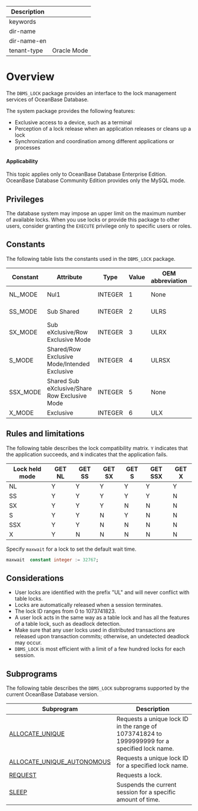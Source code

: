 | Description   |                 |
|---------------|-----------------|
| keywords      |                 |
| dir-name      |                 |
| dir-name-en   |                 |
| tenant-type   | Oracle Mode     |


# Overview

The `DBMS_LOCK` package provides an interface to the lock management services of OceanBase Database.

The system package provides the following features:

* Exclusive access to a device, such as a terminal
* Perception of a lock release when an application releases or cleans up a lock
* Synchronization and coordination among different applications or processes

<main id="notice" >
    <h4>Applicability</h4>
    <p>This topic applies only to OceanBase Database Enterprise Edition. OceanBase Database Community Edition provides only the MySQL mode. </p>
</main>

## Privileges

The database system may impose an upper limit on the maximum number of available locks. When you use locks or provide this package to other users, consider granting the `EXECUTE` privilege only to specific users or roles.

## Constants

The following table lists the constants used in the `DBMS_LOCK` package.

| Constant | Attribute | Type | Value | OEM abbreviation | Description |
|--------|-----------|-------|-------|-------|-------|
| NL_MODE | Nul1 | INTEGER | 1 | None | Lock-free mode |
| SS_MODE | Sub Shared | INTEGER | 2 | ULRS | Intention read lock |
| SX_MODE | Sub eXclusive/Row Exclusive Mode | INTEGER | 3 | ULRX | Intention write lock |
| S_MODE | Shared/Row Exclusive Mode/Intended Exclusive | INTEGER | 4 | ULRSX | Read lock |
| SSX_MODE | Shared Sub eXclusive/Share Row Exclusive Mode | INTEGER | 5 | None | Shared intention write lock |
| X_MODE | Exclusive | INTEGER | 6 | ULX | Write lock |

## Rules and limitations

The following table describes the lock compatibility matrix. `Y` indicates that the application succeeds, and `N` indicates that the application fails.

| **Lock held mode** | **GET NL** | **GET SS** | **GET SX** | **GET S** | **GET SSX** | **GET X** |
| --- | --- | --- | --- | --- | --- | --- |
| NL | Y | Y | Y | Y | Y | Y |
| SS | Y | Y | Y | Y | Y | N |
| SX | Y | Y | Y | N | N | N |
| S | Y | Y | N | Y | N | N |
| SSX | Y | Y | N | N | N | N |
| X | Y | N | N | N | N | N |

Specify `maxwait` for a lock to set the default wait time.

```sql
maxwait  constant integer := 32767;
```

## Considerations

* User locks are identified with the prefix "UL" and will never conflict with table locks.
* Locks are automatically released when a session terminates.
* The lock ID ranges from 0 to 1073741823.
* A user lock acts in the same way as a table lock and has all the features of a table lock, such as deadlock detection.
* Make sure that any user locks used in distributed transactions are released upon transaction commits; otherwise, an undetected deadlock may occur.
* `DBMS_LOCK` is most efficient with a limit of a few hundred locks for each session.

## Subprograms

The following table describes the `DBMS_LOCK` subprograms supported by the current OceanBase Database version.

| **Subprogram** | **Description** |
|------------------------------------------------------|---------------|
| [ALLOCATE_UNIQUE](110.allocate-unique-of-oracle-mode.md) | Requests a unique lock ID in the range of 1073741824 to 1999999999 for a specified lock name.  |
| [ALLOCATE_UNIQUE_AUTONOMOUS](120.allocate-unique-autonomous-of-oracle-mode.md) | Requests a unique lock ID for a specified lock name.  |
| [REQUEST](150.request-of-oracle-mode.md) | Requests a lock.  |
| [SLEEP](../9400.dbms-lock-oracle/200.sleep-oracle.md) | Suspends the current session for a specific amount of time.  |